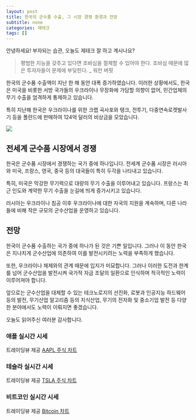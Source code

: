 ```yaml
---
layout: post
title: 한국의 군수품 수출, 그 시장 경쟁 환경과 전망
subtitle: none
categories: 제테크
tags: []
---
```


안녕하세요! 부자되는 습관, 오늘도 제테크 잘 하고 계시나요?

> 평범한 지능을 갖추고 있다면 조바심을 절제할 수 있어야 한다. 조바심 때문에 많은 투자자들이 문제에 부딪힌다. _ 워런 버핏




한국의 군수품 수출액이 지난 한 해 동안 대폭 증가하였습니다. 이러한 상황에서도, 한국은 미국을 비롯한 서방 국가들의 우크라이나 무장화에 가담할 의향이 없어, 민간업체의 무기 수출을 엄격하게 통제하고 있습니다.

특히 지난해 한국은 우크라이나를 위한 크랩 곡사포와 탱크, 전투기, 다중연속로켓발사기 등을 폴란드에 판매하여 124억 달러의 비상금을 모았습니다.



![](https://source.unsplash.com/800x450/?luxury)

##  전세계 군수품 시장에서 경쟁

한국은 군수품 시장에서 경쟁하는 국가 중에 하나입니다. 전세계 군수품 시장은 러시아와 미국, 프랑스, 영국, 중국 등의 대국들이 특히 두각을 나타내고 있습니다.

특히, 미국은 막강한 무기력으로 대량의 무기 수출을 이루어내고 있습니다. 프랑스는 최근 인도와 계약한 무기 수출을 눈길에 띄게 증가시키고 있습니다.

러시아는 우크라이나 침공 이후 우크라이나에 대한 ​​자국의 지원을 계속하며, 다른 나라들에 비해 작은 규모의 군수산업을 운영하고 있습니다.

## 전망

한국이 군수품 수출하는 국가 중에 하나가 된 것은 기쁜 일입니다. 그러나 이 동안 한국은 지나치게 군수산업에 의존하여 이를 발전시키려는 노력을 부족하게 했습니다.

또한, 우크라이나 체제와의 관계 때문에 입지가 미묘합니다. 그러나 이러한 도전과 한계를 넘어 군수산업을 발전시켜 국가적 자금 조달의 일환으로 인식하며 적극적인 노력이 이루어져야 합니다.

앞으로는 군수산업을 대체할 수 있는 테크노로지의 선진화, 로봇과 인공지능 하드웨어 등의 발전, 무기산업 알고리즘 등의 지식산업, 무기의 전자화 및 중소기업 발전 등 다양한 분야에서도 노력이 이뤄지면 좋겠습니다.

오늘도 읽어주신 여러분 감사합니다.

### 애플 실시간 시세


<!-- TradingView Widget BEGIN -->
<div class="tradingview-widget-container">
  <div id="tradingview_6a264"></div>
  <div class="tradingview-widget-copyright">트레이딩뷰 제공 <a href="https://kr.tradingview.com/symbols/NASDAQ-AAPL/" rel="noopener" target="_blank"><span class="blue-text">AAPL 주식 차트</span></a></div>
  <script type="text/javascript" src="https://s3.tradingview.com/tv.js"></script>
  <script type="text/javascript">
  new TradingView.widget(
  {
  "autosize": true,
  "symbol": "NASDAQ:AAPL",
  "interval": "D",
  "timezone": "Asia/Seoul",
  "theme": "light",
  "style": "1",
  "locale": "kr",
  "toolbar_bg": "#f1f3f6",
  "enable_publishing": false,
  "hide_top_toolbar": true,
  "hide_legend": true,
  "save_image": false,
  "container_id": "tradingview_6a264"
}
  );
  </script>
</div>
<!-- TradingView Widget END -->


### 테슬라 실시간 시세


<!-- TradingView Widget BEGIN -->
<div class="tradingview-widget-container">
  <div id="tradingview_39d77"></div>
  <div class="tradingview-widget-copyright">트레이딩뷰 제공 <a href="https://kr.tradingview.com/symbols/NASDAQ-TSLA/" rel="noopener" target="_blank"><span class="blue-text">TSLA 주식 차트</span></a></div>
  <script type="text/javascript" src="https://s3.tradingview.com/tv.js"></script>
  <script type="text/javascript">
  new TradingView.widget(
  {
  "autosize": true,
  "symbol": "NASDAQ:TSLA",
  "interval": "D",
  "timezone": "Asia/Seoul",
  "theme": "light",
  "style": "1",
  "locale": "kr",
  "toolbar_bg": "#f1f3f6",
  "enable_publishing": false,
  "hide_top_toolbar": true,
  "hide_legend": true,
  "save_image": false,
  "container_id": "tradingview_39d77"
}
  );
  </script>
</div>
<!-- TradingView Widget END -->


### 비트코인 실시간 시세


<!-- TradingView Widget BEGIN -->
<div class="tradingview-widget-container">
  <div id="tradingview_3f91e"></div>
  <div class="tradingview-widget-copyright">트레이딩뷰 제공 <a href="https://kr.tradingview.com/symbols/BTCUSD/?exchange=BITSTAMP" rel="noopener" target="_blank"><span class="blue-text">Bitcoin 차트</span></a></div>
  <script type="text/javascript" src="https://s3.tradingview.com/tv.js"></script>
  <script type="text/javascript">
  new TradingView.widget(
  {
  "autosize": true,
  "symbol": "BITSTAMP:BTCUSD",
  "interval": "D",
  "timezone": "Asia/Seoul",
  "theme": "light",
  "style": "1",
  "locale": "kr",
  "toolbar_bg": "#f1f3f6",
  "enable_publishing": false,
  "hide_top_toolbar": true,
  "hide_legend": true,
  "save_image": false,
  "container_id": "tradingview_3f91e"
}
  );
  </script>
</div>
<!-- TradingView Widget END -->

